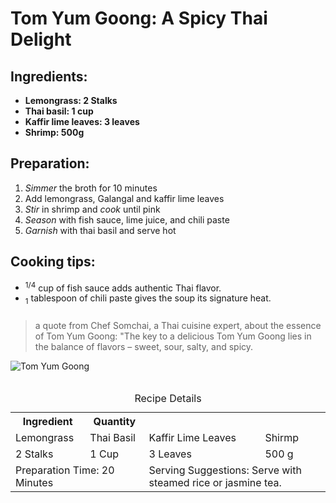 <!DOCTYPE html>
<html lang="en">
<head> <title> Taste of Travel </title>
  <meta charset="utf-8">
<meta name="description" content=""Embark on a culinary adventure with Taste of Travel, exploring
global flavors and recipes.">
<body>
<title> Discover the flavors of thailand </title>
<h1> Tom Yum Goong: A Spicy Thai Delight </h1>
  <h2> Ingredients: </h2>
<ul>
<li> <strong>Lemongrass: 2 Stalks</strong> </li>
<li> <strong>Thai basil: 1 cup</strong> </li>
<li> <strong>Kaffir lime leaves: 3 leaves</strong> </li>
<li> <strong>Shrimp: 500g</strong> </li>  
</ul>
  <h2> Preparation: </h2>
  <ol>
<li> <em>Simmer</em> the broth for 10 minutes </li>
<li> Add lemongrass, Galangal and kaffir lime leaves </li>
<li> <em>Stir</em> in shrimp and <em>cook</em> until pink </li>
<li> <em>Season</em> with fish sauce, lime juice, and chili paste </li>
<li> <em>Garnish</em> with thai basil and serve hot</li>
  </ol>
  <h2> Cooking tips: </h2>
  <ul>
<li> <sup>1/4</sup> cup of fish sauce adds authentic Thai flavor. </li>
<li> <sub>1</sub> tablespoon of chili paste gives the soup its signature heat. </li>    
  </ul>
  <h3> <p Tom Yum Goong is a classic Thai soup
renowned for its bold flavors and aromatic spices. This hot and sour soup
features a tantalizing blend of lemongrass, galangal, and kaffir lime
leaves, combined with succulent shrimp.</p> </h3>
<blockquote> a quote from Chef Somchai, a
Thai cuisine expert, about the essence of Tom Yum Goong: "The key to a
delicious Tom Yum Goong lies in the balance of flavors – sweet, sour,
salty, and spicy. </blockquote>
<img src="https://edube.org/uploads/media/default/0001/04/thai-soup.jpg" alt="Tom Yum Goong"/>
<br>
<br>
<table>
<caption> Recipe Details </caption>
<tr>
    <th>Ingredient</th>
    <th>Quantity</th>
</tr>
<tr>
    <td>Lemongrass</td>
    <td>Thai Basil</td>
    <td>Kaffir Lime Leaves</td>
    <td>Shirmp</td>
</tr>
<tr>
    <td>2 Stalks</td>
    <td>1 Cup</td>
    <td>3 Leaves</td>
    <td>500 g</td>
</tr>
<tr>
   <td colspan="2">Preparation Time: 20 Minutes</td>
   <td colspan="2">Serving Suggestions: Serve with steamed rice or
jasmine tea.</td>
</tr>
</table>
</body>
</html>


  

